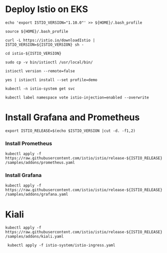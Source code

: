 # Deploy Istio on EKS

```echo 'export ISTIO_VERSION="1.10.0"' >> ${HOME}/.bash_profile```

```source ${HOME}/.bash_profile```

```curl -L https://istio.io/downloadIstio | ISTIO_VERSION=${ISTIO_VERSION} sh -```

```cd istio-${ISTIO_VERSION}```

```sudo cp -v bin/istioctl /usr/local/bin/```

```istioctl version --remote=false```

```yes | istioctl install --set profile=demo```

```kubectl -n istio-system get svc```

```kubectl label namespace vote istio-injection=enabled --overwrite```

# Install Grafana and Prometheus

```export ISTIO_RELEASE=$(echo $ISTIO_VERSION |cut -d. -f1,2)```

### Install Prometheus
```kubectl apply -f https://raw.githubusercontent.com/istio/istio/release-${ISTIO_RELEASE}/samples/addons/prometheus.yaml```

### Install Grafana
```kubectl apply -f https://raw.githubusercontent.com/istio/istio/release-${ISTIO_RELEASE}/samples/addons/grafana.yaml```


# Kiali

```kubectl apply -f https://raw.githubusercontent.com/istio/istio/release-${ISTIO_RELEASE}/samples/addons/kiali.yaml```

``` kubectl apply -f istio-system/istio-ingress.yaml```

